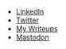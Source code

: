 

- [LinkedIn](https://www.linkedin.com/in/valsamaras/)
- [Twitter](https://twitter.com/Ch0pin)
- [My Writeups](https://valsamaras.medium.com/)<br>
- <a rel="me" href="https://infosec.exchange/@ch0pin">Mastodon</a>

